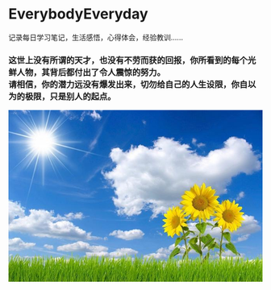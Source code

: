 # EverybodyEveryday
记录每日学习笔记，生活感悟，心得体会，经验教训......<br>
### 这世上没有所谓的天才，也没有不劳而获的回报，你所看到的每个光鲜人物，其背后都付出了令人震惊的努力。<br>请相信，你的潜力远没有爆发出来，切勿给自己的人生设限，你自以为的极限，只是别人的起点。<br>
![image](https://github.com/MemorialCheng/DailyStudyNotes/blob/master/images/sunflower.jpg)
